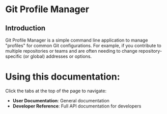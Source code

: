 # Git Profile Manager

## Introduction

Git Profile Manager is a simple command line application to manage "profiles" for common Git configurations. For example, if you contribute to multiple repositories or teams and are often needing to change repository-specific (or global) addresses or options.

# Using this documentation:

Click the tabs at the top of the page to navigate:
- **User Documentation**: General documentation
- **Developer Reference**: Full API documentation for developers
